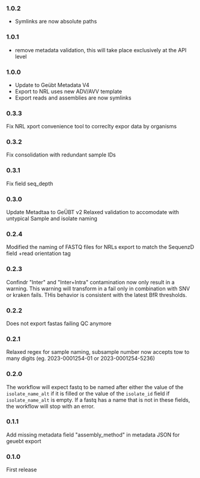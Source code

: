 ### 1.0.2

- Symlinks are now absolute paths

### 1.0.1

- remove metadata validation, this will take place exclusively at the API level

### 1.0.0

- Update to Geübt Metadata V4
- Export to NRL uses new ADV/AVV template
- Export reads and assemblies are now symlinks

### 0.3.3

Fix NRL xport convenience tool to correclty expor data by organisms

### 0.3.2

Fix consolidation with redundant sample IDs

### 0.3.1

Fix field seq_depth

### 0.3.0

Update Metadtaa to GeÜBT v2
Relaxed validation to accomodate with untypical Sample and isolate naming

### 0.2.4

Modified the naming of FASTQ files for NRLs export to match the SequenzD field +read orientation tag

### 0.2.3

Confindr "Inter" and "Inter+Intra" contamination now only result in a warning. This warning will transform in a fail only in combination with SNV or kraken fails.
THis behavior is consistent with the latest BfR thresholds.

### 0.2.2

Does not export fastas failing QC anymore

### 0.2.1

Relaxed regex for sample naming, subsample number now accepts tow to many digits (eg. 2023-0001254-01 or 2023-0001254-5236)

### 0.2.0

The workflow will expect fastq to be named after either the value of the `isolate_name_alt` if it is filled
or the value of the `isolate_id` field if `isolate_name_alt` is empty. If a fastq has a name that is not in these fields,
the workflow will stop with an error.

### 0.1.1

Add missing metadata field "assembly_method" in metadata JSON for geuebt export

### 0.1.0

First release

